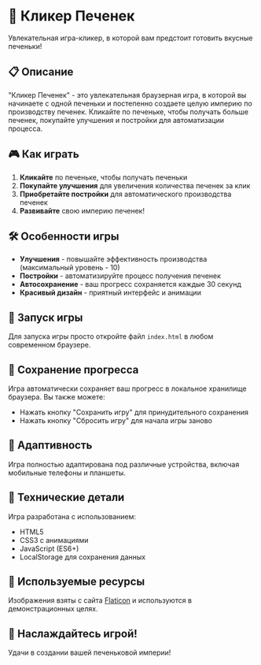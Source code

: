 # 🍪 Кликер Печенек

Увлекательная игра-кликер, в которой вам предстоит готовить вкусные печеньки!

## 📋 Описание

"Кликер Печенек" - это увлекательная браузерная игра, в которой вы начинаете с одной печеньки и постепенно создаете целую империю по производству печенек. Кликайте по печеньке, чтобы получать больше печенек, покупайте улучшения и постройки для автоматизации процесса.

## 🎮 Как играть

1. **Кликайте** по печеньке, чтобы получать печеньки
2. **Покупайте улучшения** для увеличения количества печенек за клик
3. **Приобретайте постройки** для автоматического производства печенек
4. **Развивайте** свою империю печенек!

## 🛠️ Особенности игры

- **Улучшения** - повышайте эффективность производства (максимальный уровень - 10)
- **Постройки** - автоматизируйте процесс получения печенек
- **Автосохранение** - ваш прогресс сохраняется каждые 30 секунд
- **Красивый дизайн** - приятный интерфейс и анимации

## 🚀 Запуск игры

Для запуска игры просто откройте файл `index.html` в любом современном браузере.

## 💾 Сохранение прогресса

Игра автоматически сохраняет ваш прогресс в локальное хранилище браузера. Вы также можете:
- Нажать кнопку "Сохранить игру" для принудительного сохранения
- Нажать кнопку "Сбросить игру" для начала игры заново

## 📱 Адаптивность

Игра полностью адаптирована под различные устройства, включая мобильные телефоны и планшеты.

## 🔧 Технические детали

Игра разработана с использованием:
- HTML5
- CSS3 с анимациями
- JavaScript (ES6+)
- LocalStorage для сохранения данных

## 🎨 Используемые ресурсы

Изображения взяты с сайта [Flaticon](https://www.flaticon.com) и используются в демонстрационных целях.

## 🎁 Наслаждайтесь игрой!

Удачи в создании вашей печеньковой империи! 